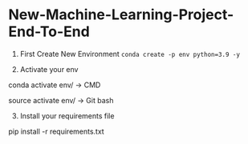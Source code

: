 # New-Machine-Learning-Project-End-To-End

1. First Create New Environment
```conda create -p env python=3.9 -y```

2. Activate your env

conda activate env/ -> CMD

source activate env/ -> Git bash

3. Install your requirements file

pip install -r requirements.txt